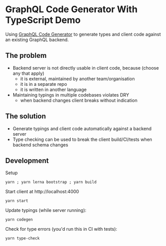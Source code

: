 # GraphQL Code Generator With TypeScript Demo

Using [GraphQL Code Generator](https://www.graphql-code-generator.com/) to generate types and client code against an existing GraphQL backend.

## The problem

- Backend server is not directly usable in client code, because (choose any that apply)
  - it is external, maintained by another team/organisation
  - it is in a separate repo
  - it is written in another language
- Maintaining typings in multiple codebases violates DRY
  - when backend changes client breaks without indication

## The solution

- Generate typings and client code automatically against a backend server
- Type checking can be used to break the client build/CI/tests when backend schema changes

## Development

Setup

```
yarn ; yarn lerna bootstrap ; yarn build
```

Start client at http://localhost:4000

```
yarn start
```

Update typings (while server running):

```
yarn codegen
```

Check for type errors (you'd run this in CI with tests):

```
yarn type-check
```
